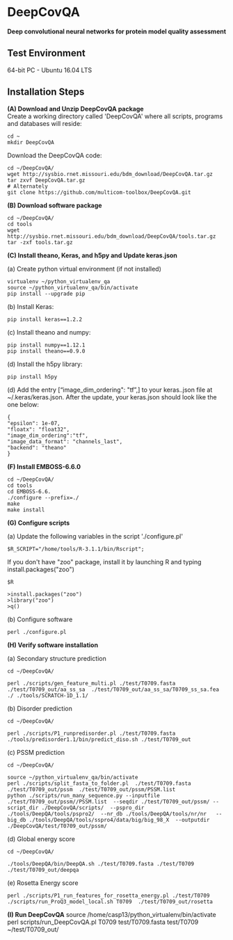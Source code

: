 # DeepCovQA

**Deep convolutional neural networks for protein model quality assessment**

Test Environment
--------------------------------------------------------------------------------------
64-bit PC - Ubuntu 16.04 LTS


Installation Steps
--------------------------------------------------------------------------------------

**(A) Download and Unzip DeepCovQA package**  
Create a working directory called 'DeepCovQA' where all scripts, programs and databases will reside:
```
cd ~
mkdir DeepCovQA
```
Download the DeepCovQA code:
```
cd ~/DeepCovQA/
wget http://sysbio.rnet.missouri.edu/bdm_download/DeepCovQA.tar.gz
tar zxvf DeepCovQA.tar.gz
# Alternately
git clone https://github.com/multicom-toolbox/DeepCovQA.git
```

**(B) Download software package**  
```
cd ~/DeepCovQA/  
cd tools 
wget http://sysbio.rnet.missouri.edu/bdm_download/DeepCovQA/tools.tar.gz
tar -zxf tools.tar.gz
```

**(C) Install theano, Keras, and h5py and Update keras.json**  


(a) Create python virtual environment (if not installed)
```
virtualenv ~/python_virtualenv_qa
source ~/python_virtualenv_qa/bin/activate
pip install --upgrade pip
```

(b) Install Keras:
```
pip install keras==1.2.2
```

(c) Install theano and numpy: 
```
pip install numpy==1.12.1
pip install theano==0.9.0
```

(d) Install the h5py library:  
```
pip install h5py
```

(d) Add the entry [“image_dim_ordering": "tf”,] to your keras..json file at ~/.keras/keras.json. After the update, your keras.json should look like the one below:  
```
{
"epsilon": 1e-07,
"floatx": "float32",
"image_dim_ordering":"tf",
"image_data_format": "channels_last",
"backend": "theano"
}
```


**(F) Install EMBOSS-6.6.0**  
```
cd ~/DeepCovQA/
cd tools
cd EMBOSS-6.6.
./configure --prefix=./
make
make install
```


**(G) Configure scripts**  

(a) Update the following variables in the script './configure.pl'
```
$R_SCRIPT="/home/tools/R-3.1.1/bin/Rscript";
```
If you don't have "zoo" package, install it by launching R and typing install.packages("zoo")

```
$R

>install.packages("zoo")
>library("zoo")
>q()
```
(b) Configure software

```
perl ./configure.pl
```

**(H) Verify software installation**  

(a) Secondary structure prediction
```
cd ~/DeepCovQA/  

perl ./scripts/gen_feature_multi.pl ./test/T0709.fasta   ./test/T0709_out/aa_ss_sa  ./test/T0709_out/aa_ss_sa/T0709_ss_sa.fea ./ ./tools/SCRATCH-1D_1.1/
```

(b) Disorder prediction
```
cd ~/DeepCovQA/  

perl ./scripts/P1_runpredisorder.pl ./test/T0709.fasta ./tools/predisorder1.1/bin/predict_diso.sh ./test/T0709_out
```

(c) PSSM prediction
```
cd ~/DeepCovQA/  

source ~/python_virtualenv_qa/bin/activate
perl ./scripts/split_fasta_to_folder.pl  ./test/T0709.fasta  ./test/T0709_out/pssm  ./test/T0709_out/pssm/PSSM.list
python ./scripts/run_many_sequence.py --inputfile ./test/T0709_out/pssm//PSSM.list  --seqdir ./test/T0709_out/pssm/ --script_dir ./DeepCovQA/scripts/  --pspro_dir ./tools/DeepQA/tools/pspro2/  --nr_db ./tools/DeepQA/tools/nr/nr   --big_db ./tools/DeepQA/tools/sspro4/data/big/big_98_X  --outputdir ./DeepCovQA/test/T0709_out/pssm/
```

(d) Global energy score

```
cd ~/DeepCovQA/  

./tools/DeepQA/bin/DeepQA.sh ./test/T0709.fasta ./test/T0709  ./test/T0709_out/deepqa
```

(e) Rosetta Energy score
```
perl ./scripts/P1_run_features_for_rosetta_energy.pl ./test/T0709  ./scripts/run_ProQ3_model_local.sh T0709  ./test/T0709_out/rosetta
```

**(I)  Run DeepCovQA**
source /home/casp13/python_virtualenv/bin/activate
perl scripts/run_DeepCovQA.pl  T0709 test/T0709.fasta test/T0709  ~/test/T0709_out/

